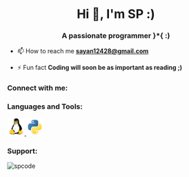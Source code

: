 <h1 align="center">Hi 👋, I'm SP :)</h1>
<h3 align="center">A passionate programmer }*{ :)</h3>

- 📫 How to reach me **sayan12428@gmail.com**

- ⚡ Fun fact **Coding will soon be as important as reading ;)**

<h3 align="left">Connect with me:</h3>
<p align="left">
</p>

<h3 align="left">Languages and Tools:</h3>
<p align="left"> <a href="https://www.linux.org/" target="_blank" rel="noreferrer"> <img src="https://raw.githubusercontent.com/devicons/devicon/master/icons/linux/linux-original.svg" alt="linux" width="40" height="40"/> </a> <a href="https://www.python.org" target="_blank" rel="noreferrer"> <img src="https://raw.githubusercontent.com/devicons/devicon/master/icons/python/python-original.svg" alt="python" width="40" height="40"/> </a> </p>

<h3 align="left">Support:</h3>
<p><a href="https://www.buymeacoffee.com/https://www.buymeacoffee.com/spcode"> <img align="left" src="https://cdn.buymeacoffee.com/buttons/v2/default-yellow.png" height="50" width="210" alt="spcode" /></a></p><br><br>
